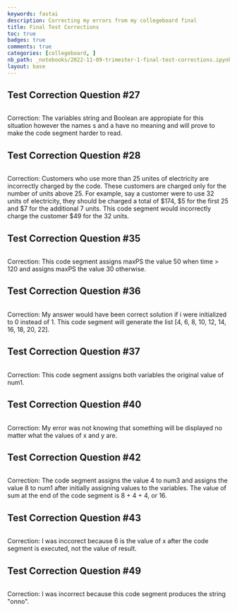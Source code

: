 ```yaml
---
keywords: fastai
description: Correcting my errors from my collegeboard final
title: Final Test Corrections
toc: true 
badges: true
comments: true
categories: [collegeboard, ]
nb_path: _notebooks/2022-11-09-trimester-1-final-test-corrections.ipynb
layout: base
---
```


<!--
#################################################
### THIS FILE WAS AUTOGENERATED! DO NOT EDIT! ###
#################################################
# file to edit: _notebooks/2022-11-09-trimester-1-final-test-corrections.ipynb
-->

<div class="container" id="notebook-container">
        
<div class="cell border-box-sizing text_cell rendered"><div class="inner_cell">
<div class="text_cell_render border-box-sizing rendered_html">
<h2 id="Test-Correction-Question-#27">Test Correction Question #27<a class="anchor-link" href="#Test-Correction-Question-#27"> </a></h2><p><img src="https://lh3.googleusercontent.com/RsSIijWxBAol9bH6xzRMCpCOvFsoJw6aY8lKN0A-ii2naMtB06xU_oz3PLbubfIBiFljcFmi8macQ-82ZPbRp2_MzNIJfSpwVssoCoDhC6TjuApMMgtKHxp1OiUPERU3CT34a2Qd8QHTAmf2o8CBAeZ9kCyRITNZNxcR96DhYXl19rRgqWha_H04T3tbQ0vCDygXcAvL5Geyh0l5dfeY5sSRSMVoTK_zq00gTzHFU5i28vo4WxWomKD2UPWyGfZFQWQXmiDTrqUVQbmpZTRmx8JfF_1xEnrjKDdH_ZZAZDLiofIj5pMn0gB2JFCov8XCVPLHViePGSyCBlg4b4gHRP1a2D8ZVBHXb8QQjvbnJRPnxfBu6ZCsumVSE6BXInkejRg8mZ0hVRFq9hB454V7mvUevGd-lWokDrs2cV3CAxKXEq1svU9pQkL2Z4RXAGheS0hkrdRuVw7s3eNUD34me7Gqw7dxEAdxEDE7oF6q24uOOrzSDiyhYhCbrcnXadwML_GgbFfvOgWnyNOfRzeW_AaNB0ZYOZekHhw_8ckfi713qp5zf_3dEBTRzMV9N4m4czD-VeNU_3wk9u7dhzSJMD61NCxJsY-hZGTi5ACEqP8P5gTonGPMzi4dMM4FI0vZaUX6cW89Hdnj8QLTnCrX8st1iIrziURmb0C7oJWL4FQlAh2_qQq_DBG4xqTStq9yr9C1_gtWtU-aml7JiN_WYmUSM8DTGdcs9uJIBFy-5TY-XBsL7X_qr6hLO30jDqIz8GuArbqwjeB-G_3glwZcJBKpx8CnxH3GAgHUmJsRPXYrayopQak17C89R7KtsLbS_As1_dSNukfVndvhSVsBEGCrIQNC4zdr9pCTrA4eYEqgpe_FJDLSLnwLrHdDPJl4x3etn-cJh4Z09GX1n5VZqZ8mUj5bMOHVD06cQMb9yG6jUS8i=w1944-h978-no?authuser=0" alt=""></p>
<p>Correction: The variables string and Boolean are appropiate for this situation however the names s and a have no meaning and will prove to make the code segment harder to read.</p>

</div>
</div>
</div>
<div class="cell border-box-sizing text_cell rendered"><div class="inner_cell">
<div class="text_cell_render border-box-sizing rendered_html">
<h2 id="Test-Correction-Question-#28">Test Correction Question #28<a class="anchor-link" href="#Test-Correction-Question-#28"> </a></h2><p><img src="https://lh3.googleusercontent.com/Vv63lvQQdayQJ8_-PVX5gOhZXCSgMszGcPodNrjjSCRYeqH2vA2AtaBEWfnSgPAiZ6nIvmOGJ-MCcHDX0ZGPjImNaRnVWYqbfLrvRWajkL8nudXXNJPL1YWQPDlKgVyCVf41G4bHaXFlkiW12h-2dHDqZV-l_OkooBw-F4so1Exs73AgfzXziOzH0sXo7CNGDOW7KOfli4HANpE0boIPoSuxPQhJQy87A5Juj8Vi_fOw1Ayzf53evRFU0edSM3lbBYdQbCCntIF6oNA7jUOUl-Aw5D8tsQvp-BoGJvBZW8ueEmxIPKWYe174yYVB8OUg2JZAeNOLIgDGBdnq71mN3v9WMTLKCKTJrg4AG6MfAb57gLSPq7PkuSUAOJGz9QcL8iS5NhQtHC1-DwA0fOiVSZ7CwuLwvBQ-Dj5oEjhfenYxZH2wOsgZSy2X4QtbEVy2WqQw78Nu557j76pGw6oobh29aJGj_XCgIgLofbn49EYmwjr0KfwnSKaL7o6CadQiluqXw20yuxxFbcnbiFV5FagM7axPj1yT4-XzuTN-N2jlnxXwaFziIMGRX2xp_m0uOmw71ggrIuX02zo2TvZhBRHdQc4mO0gW3s4Aq8Lwrp6QGIOBvuf_0GyR4URfU-DcZNiv-_96KxCZSVU26pWLN5SbYaOnTaqYCGFx0qeDBpmEgP0wmW3auFECJ8XsPa9YT9bLcyklCzvsEXrhLoKptsget4ugjwuaqcuvSbGTF5Q3YwGN5aCjAeJWy-1keVydspf-ui5MTQ5-f8wTyCc5MqL-jd6NiBi9b63BQ20W_3Y_q6JVd7FSlXL9AuQ4XPMQm5yZ_5ZZ04MWbsOFkYeMXV_toPl3PCIjK4iL8JnCjYye9zc3zNWGDVCeZMN2bwScy7ZWPv7XFF3VcAxN-NqwNzOkGMdeLRoYJhEYO6eEKeqjSGAT=w328-h413-no?authuser=0" alt=""></p>
<p>Correction: Customers who use more than 25 unites of electricity are incorrectly charged by the code. These customers are charged only for the number of units above 25. For example, say a customer were to use 32 units of electricity, they should be charged a total of $174, $5 for the first 25 and $7 for the additional 7 units. This code segment would incorrectly charge the customer $49 for the 32 units.</p>

</div>
</div>
</div>
<div class="cell border-box-sizing text_cell rendered"><div class="inner_cell">
<div class="text_cell_render border-box-sizing rendered_html">
<h2 id="Test-Correction-Question-#35">Test Correction Question #35<a class="anchor-link" href="#Test-Correction-Question-#35"> </a></h2><p><img src="https://lh3.googleusercontent.com/M9q6dEisZ_3l4-u8toLiL69pCE7t4KhSagqP422uE0hxbnZz69xYoGEX4iZtzd8gYp74oaaUakAMwEtKMBzGGJB5jnkA0aYOnhtXRdherCGxvAq3q78X83uAlO_Fumvq5--umtUaPFM5HcRhP0w_Be-PpTR2ZBcff40X3ivG6A10J6rHmBBnEwzO8TsSfY313OuZMA0dxECQ1E9pFdlpnrkOob1ip8mXBAXUjE9YZpMxzkoCvVI1_CnxkMwzLfcEAzHQZUKGr0EvtrnNGS9XqThnTJ0H4jJ1kAWIT7zRbh13EbFPPG6jt41UqTnqeMR3GSzX8PeKgYFIQMej3GvJ_oY7R4bzP6PGB0Ii10vnD-G0HPbLRaZdiClMl_cLvyOBuJWOTKpx6-6nLv2V-XsuytMvwMFfiun7r1r3tq6Xs8jiT8e7LcNXHOXUzHixSMddF1oJXAB-lU4CPVlITCbYmZhCL_xN6S7-XIYt3b1BkgCCNhHjc5U5PEC94desiVBQ73Dqf6qs7iH7i-pqWHb1E4IRNzs8WfChsNIUEytrjjIvWABNVVSpj_9Ki2hZOgR6klzfx6dTmpLP6bdIuOfecPuYXbFIsTkUTxaV9LZjZCgKPwJKHVwNhn_NuXtcXW2q3tyFuU6G169jK9fqovmnce1HxwX5YXISTv2qYDDdign09kF5LQtp9wlxE4IkSYuMGNcyQple9-oR9dPh6xdf_5MehwM5hx2F8CttYT20JPuqlxMvWdyvkP-3Ejy96_XT5YzTOlJmPp2ME86ZfYcjKgoi8nu4bBGvfRPu_SUJN03RFohItiU48Sp1CL01vKqUY4Qkv9vQTaH-uTMtgnU3DAj4eSqzUmqA4lzuLsxEzUntr5Ph7wN-494VmS1YmEJt2ir6hNPDAOvKf0AnrcJUA1iLOtKl8-UNCPvhD8Y1f5zHFxvO=w1056-h1478-no?authuser=0" alt=""></p>
<p>Correction: This code segment assigns maxPS the value 50 when time &gt; 120 and assigns maxPS the value 30 otherwise.</p>

</div>
</div>
</div>
<div class="cell border-box-sizing text_cell rendered"><div class="inner_cell">
<div class="text_cell_render border-box-sizing rendered_html">
<h2 id="Test-Correction-Question-#36">Test Correction Question #36<a class="anchor-link" href="#Test-Correction-Question-#36"> </a></h2><p><img src="https://lh3.googleusercontent.com/yAiAYJk0WciQuWg_KO53vqyb_9xYX9QzSLWNRnC36vBl_5cFnsAgnjWClp8gw7FCTN57RUoN51uSN3IubJ0Q5OTBZul4JpvU9wyvOTLIpO47M-Jd0v_s-83d8O0El6FX6blDdEwYS54iTgUZSZixbYoU0UJ6RskMfD9UCRUNTcOQBvChGkS0AOdxmxsovpLJNzs8IctTVEbhKoEekFADEFQ0sgBVxJvJyptOXxHNbmpZrTCbjVqNeCnnsgY12u2rZUc1LbVpKlMKlsv00Dc30R72YI8pFzbwHb1IVkX3i3oOud6mHO7rdYetcBKtbsMSt45XNM2PyPR1OM_kdauZ17N4KHLZFkaVwQaU9g3slQBNmqgcpNlde8YShg41KcGZyAEreM63ftcRaYvFwfhkhQzB0HbkHq_ACRhIr6aEOzGlneNxJp53uYYcpy_ddPLydXUHyC7p5287lg2NbzQ7KIPY0OSSTWsDKHHWvgKMHJu1Wsr0pWbNzX7ay3ukECKkvdwaG1GCBcW3Qf1l4z32nh4dYH5FigMHmb30GJ_XlDQEKbvL782uBSZXG4nX-Et4iis5jUqATOpj3351luca9aMMcxLK-sAv1G4KCNnsspfZugGD7rlyhdLcnCR0zEr3N65cIs-LxvdOtWxiVEne6XGE2Kl-ReOkRaq5aS10L9_Px8eNW-K7BhqadsHTPNfKImHhGUCwEJvERqCeGXBO5P7Y5zHXOjQyfNJQbw1mMgGOISkiFODoyH7WksyoNseOk2AZ80ccQwfD2e2ha1Dl5VEOnz1uEImYJSIEl-f3NuawEvkMA-xFKM-HHEWT_lk9LnQ_LaUXI_ABgoJo3vnb7Zm9jqUkk95mlL46f1hvMxofT2BB76FjMjtPKblUBRLZmwIPj5EN_gasznUsd4ymkNDfpjHGqH3XbUK8ED_36vr24YIk=w1056-h1350-no?authuser=0" alt=""></p>
<p>Correction: My answer would have been correct solution if i were initialized to 0 instead of 1. This code segment will generate the list [4, 6, 8, 10, 12, 14, 16, 18, 20, 22].</p>

</div>
</div>
</div>
<div class="cell border-box-sizing text_cell rendered"><div class="inner_cell">
<div class="text_cell_render border-box-sizing rendered_html">
<h2 id="Test-Correction-Question-#37">Test Correction Question #37<a class="anchor-link" href="#Test-Correction-Question-#37"> </a></h2><p><img src="https://lh3.googleusercontent.com/GxxVvmPx6b1xocRmEOOJ-9ZSjo0NJ0p7xg2KqMXfLcHaQPnlHPtji0elwazaTmi_o04Zl4s_vRcPi2B8GskqPZR2R-0mz04ElVqLlzmBz1s_ozvPukWwU93EC0hnRODVwlGrKhF9NaHrXQJvUqCqYhWMEYV4ImLh_Uujh0fTARrzEr002s_rVR2uyNqJSxfGpY5yJm1qbYF52NiLA5CwagMw01CWrZG5we_xqBTkLPwiSY3rlEcfnwUDbwU7nODO_wxout3KKfy2UMZKVycheRY02a6jRM7rL1AFMbt7zUlQwWie3l_L5HglCZ0dNLDeWKPgSulP9lmuwUpERkk1j7V9vMNFs1RSY4V_nagd1xWeYdVPvIyeMeQHqpsTLWVVoFRa6l061u5PQczPJwBXUi_b6yYcyE9nsbWhM6Wpz6LJ9NDurilw8MuMPLsep_8gVg4HJm3zB-TXFrYjTiSSG-vUXd4HxpbkeIJXsMDa83FWX_PDwA02JdZ2cIRNOY6P3Pt_mv-Nv7LyiAN--JNtLNHT_H7QyQ_gUCZfheFFCkdBmtGcg3hEgthCFIRF0zOWsjGcHHAF1suCk2a1iQlc6d1o5q8elSEAwucE7imTsmcTofeLOyx-hPhHSFmWR6A5cdj5yMT9k9Vw6EfWebTxY5qk_maKLwAtRE9GX3tJkoLgiAFVK4bqjUmuPDuXtfGsDw259uER63deX3aDBvixSzG_TGOfrRV1O4rnFIT1OhiqbusgK_Rzvy1fB0vN_I0mAmIsNlVDNJfEdampzkaEm44S6KEefHC10wSU7kLYDAqCQnPEIj6guS8wF7Spk0MCYwv-OyKDTKzBpulS2JpDte8JIzApiv6OTR4dVT1SFqqi8OnPcKNyZvsdqD8MJIY9HeD5tJukEbjPGkH62R9wBf0Adhwi0hbMLWMX8dDzlP4UvmN3=w1056-h1118-no?authuser=0" alt=""></p>
<p>Correction: This code segment assigns both variables the original value of num1.</p>

</div>
</div>
</div>
<div class="cell border-box-sizing text_cell rendered"><div class="inner_cell">
<div class="text_cell_render border-box-sizing rendered_html">
<h2 id="Test-Correction-Question-#40">Test Correction Question #40<a class="anchor-link" href="#Test-Correction-Question-#40"> </a></h2><p><img src="https://lh3.googleusercontent.com/1bhBqJsh2cLLKdcACDzrBXv4c-wPQndQY0V5GyjAd5lC2EWZD1fg7w627RjppJh2ZhmKqoswcUp_6nSIMSNc3YEuCmdTXpIa8ffNTH2rhNjVp_rEufqUcRpk0wEJNgT2FGhq1KBRsexF7HtchpD82L53a6Jd_AMwegzduY_ufGsvbvpHgeRJfPN_LixIvdpxRCHssHS1eBn4Xa_L-krclP7-Z-wd_1TirjbiN9A-5I3en_Dw7eFfMyuMUEG3aVzV1Rek7p6jqqjkNg2Ywt-F-e2n_ruzctpf1x5PjJjxh6ej5-vBwPXn4_HZG_YJeSxdeJ4Y3mSarxsPGjEuD63dGYVgGPOzUcQOIXerswHTjnVxjFcUmd4IC6pToNdRVMhOcIohHJoa883OXosLXwv4SwmgxFEx4Rz3uLecOlCMNwSBRPdDhaDqxsGZMz6kUWzDq5YN2CAGLGDtpFPW_8oyivitSvPsY_NTfn2orR-Sw_njjfU_e7BxtnvxhFzMfB1OrR0QsDgDZIjIv0MeEmbCXXHE0vxQ-OaOKd4_xjJcfnKaGogkTAW2YdiubsrkfUVzcZa9oYEQIKdFJOd6TPeKISLgZ_nDnTQ0lcu2mmO9NrHS_cRtSu7kTwZ3oMZwbPGHg0yV8cq7hb2LSTnNM1vzcvxTHRZ6GWzL9NvnUvgRi9u0Q0jhOnDIgzwLcVMstJVD9kiLiGqXWW1CZqxdD4HqZqkM53MESxXSSCj-Pm3KbusmPivHMUjvzT5DtqYBrZjYVz5O0-a1mVAOn4Yj4y29eUoiCyN5gtSO8FxzKQotnUAeY8U0iTm0Kgzma028wCdD8HBnlYWVBP3Gd_5zr5BwOtgtfCa7mPxKF6lQbbyLeUyt5lhsxUxHpreDLDO2eugOggG_eXAQCPTjRcUiHl70gyk5BzBPmsE56LJWb6dB6VrXN7pr=w1056-h1428-no?authuser=0" alt=""></p>
<p>Correction: My error was not knowing that something will be displayed no matter what the values of x and y are.</p>

</div>
</div>
</div>
<div class="cell border-box-sizing text_cell rendered"><div class="inner_cell">
<div class="text_cell_render border-box-sizing rendered_html">
<h2 id="Test-Correction-Question-#42">Test Correction Question #42<a class="anchor-link" href="#Test-Correction-Question-#42"> </a></h2><p><img src="https://lh3.googleusercontent.com/Bikc3TLEqQCvBnDmTxJkivhVvQvp2_E-n34CC2uN96-ZX7lmLR4QH_cNTCJPp9aj5ZE4kB9NyN2KFE-yRdMzna_jP7hInGdN4REyoJwwVkxTce-wSsCyuzV0mwg4kIABpxWxHiG3NZoxfKF0_arRvCjVZQahtKK29vTszPYAC37NwuLMIUmEosWiPq_eIDCS3C8w3AzGgdLpkHzBQlDr9K0FrRb0OvVg-oAyJ0GJE4x7jQMbH76Y4VHQWaxbe3leMwl0eZrQHV9yjKS5g10RyF7cQon-_HDCckw3fx8gT8XycFI-RFsN9v5JFl5qCuzc-FRwNvv_d5IRtsjRSeW7YbOLu8GvRDNS50MNI5eQLnEgIGChxKWlWjVRidjCXkmaid78Dne_6WIgSz229KTieD9KvGKfoVnIbaWVAOavfDLj8JEwfsIGtzWkZtA5lxlR0nRwfX1Uc6MLtVfutHlvRoATERGc5EvJPKDQyVnNcPUJ_Mh3mquyD34TumRb8ERFcZeeIkmfKzbjDdstNu8R3kO90ptPYHUOCOYT0_8iAj7lM1sD8RPls8TFM2gES-518r978YK2zw52bEDTHKSwVQ-F3Aw6oxOLuqjSIvA9e__blWsbllwQrKuygBd-Wa6RHKC-4eyVlswzlZFQfh2bL_JCsaM1ZTEdXXcpYwcmpXr19RQQFM9dJ_ZZVYj-CC3gVdRhMXz3CwnWR2rSCUTpdtCvxJkpuk5Pf495TfJhZRoVIlYgfvnMbsBU_qJeeH_QlZyWiuDOnPuQrttqRHOzM4oQlY_e0hmSqle3tAoZKMUNB2D7gaCGL_H-glW-wExv_U9yvfXW61k1W_Qev_WS658Z40AZAxZlAKdKtDzkkuNYkM1HRV6IMrXWhLyAHxJtWiZ_we4fZ6_ZNB5swkTQUjNoVnUIlkJJaYJnKtug8Y-rgklA=w328-h350-no?authuser=0" alt=""></p>
<p>Correction: The code segment assigns the value 4 to num3 and assigns the value 8 to num1 after initially assigning values to the variables. The value of sum at the end of the code segment is 8 + 4 + 4, or 16.</p>

</div>
</div>
</div>
<div class="cell border-box-sizing text_cell rendered"><div class="inner_cell">
<div class="text_cell_render border-box-sizing rendered_html">
<h2 id="Test-Correction-Question-#43">Test Correction Question #43<a class="anchor-link" href="#Test-Correction-Question-#43"> </a></h2><p><img src="https://lh3.googleusercontent.com/kHpn7G3MsR9YhLbuFCQUSKQwK3INL0JB1kWRwt6lokI9V99YT_knYQM3SIuewt0ATSZiglPwTmqBvV8lhi-EPJfDrFjKUaV0A_jGr5TmZ6GrTJJUu4KxEIqebAlXioR-PXdeV8EaI34jHs33Foo8Z7GWRuj2txvze0Qq7PXRnybbAoVfjCzsxVisxB85WR-1mQkNUkK830uvR09T84V3liNrH4l3EpaHBXK9MVUi4jUf9hOXhBerNHpoeXnzsfLfFOuIYmx2b9BfOP9vLQgDcdLUk0phH0c-tmtKITI4JWJBj1pRUhDvgymblXWMcr2DgqGVY722MPnWD9vCxWekT7WW232Mn6FBsGBh0j4oKDcAZ5RJaSCj45JBFeBJxKg8RNj4UNwkhvgA1vSa-_Q9buo319pASXUcnyDnKk9Cr22RAEAaxH-h8YAbGlFAafckzMjZryqgrSOQCQ-6itUqrO1k7jB34N55YnorcC9YVam7_sIs77yo4tuaO_sOqmNtqx6i3nFDxadPLMToYCLqhDlPCB4Bj5GvvG9ITk0trjN3VlbiDGHolM2M4zP70Ej2uKqz-NRXiCU8YUnPoNSDeffIGSCJzmAhUvNUEXbzwO_lCQ6XwvbCxlCnz4HFkeHlWZP2LxZcbAFOrcmGAZ9YtZn1GDpjrb15KRb9FReNfQhHcW0Gjqdvmj-NxMJWLGuH6Qg2fjlvtFBZ8UxL0oJs4ZMSnYfOIMxxZzhEWtM-LojvU1KFurUacf_gQbuU-jRQCt3Q55W_hXGz_OICm_mMuSY634VWEPG4lc9XcyGUCI6JfDEHLcH5bpkjqZp-kQrCeYu1qV_P1daSgkcupp1aTeW9XtUrAiFZPCWIb4Cd1oasSqjqJ2afGekRJFgBKKBagz25iYBDXxRZ7Q8oVh8VfgtbLlzSqOT2anqyex8mJWRVjzs3=w1338-h1304-no?authuser=0" alt=""></p>
<p>Correction: I was inccorect because 6 is the value of x after the code segment is executed, not the value of result.</p>

</div>
</div>
</div>
<div class="cell border-box-sizing text_cell rendered"><div class="inner_cell">
<div class="text_cell_render border-box-sizing rendered_html">
<h2 id="Test-Correction-Question-#49">Test Correction Question #49<a class="anchor-link" href="#Test-Correction-Question-#49"> </a></h2><p><img src="https://lh3.googleusercontent.com/0AFS_pXpnXOjLkYtlEIA6JHnkRWqrFx5o5drFkbxwMr7bmmGrCPc5j12whpkv5RGMmGXOn1cuDz7LPNnyCF33fqI3DDkNtAc1vQl9mKBcDet_PoFMvHoO57em9OcpWY9L1-bebDJd9ps1ygLPSDwGuS0QgWcbTZP67GlAaU4I-Pg_OwZLZqZEMASO_Fvk3dqFbuRU_DrxTZCJPINHNm3VpuKGs2XUqEGW9zCu4ASs1sOC0j1Zu-YmpfJYgcX59DiUw9tZbJme9AQxnVA-kyJfL3_1JIFYMOcBmiSir9TCpqsKXODxeZyMhGZHk7vYkzDRBxA6yWMf7QsEPOxnv_aY_75RHyjOKhXkqRFCZsSxciW59lsKWqT4MqrqwMDjcDeYG9OymfuOIFnUcxiFrE7HhbIFnpjwDJ0dua9RWAHCJAGX0lCjaJgfWXbC-OzJ5NQraF-qa_OJG5r8KjQwMONXBJEGkgTIjSisMbr6r04SMRvV0xAD2JHPsI0fDJ0pb0Bf9zlIqAjvQckydZAHtsODnOU8zRhCZsWS4Lmo_iXb8OeOZ5JIBoOOtN0TC0kxzK6JAYqDrmYa_UEmBFEhPF18kqtQeOnf6420ZmmLnZ9hTPNbn0RIFAIzoWOIB-Fj6-Y99YOZGnHQ5g_MZc3REpYDf7KOsyp-F5nG2qG5m0UpH2WOILFdadiDp8bn79UjeEhTTRTFQLaJMoBGUe8DlT0Gplfb3LfMFp8Zm1cTn1ik9t20PD3kmvcXibbK8ZvEVh9xa_ZV0pl0Nyv1bNZS57xcm8QRmPHdtmLh418KYdJuwNfobdRR9nRyL6nygc_f6TkmljIPUdg9f7VE1hJL88fXNqN-RD4QwoVvDia4qgi0Woq-UTw6wy__RWFYJ29mEzyrtPDh4hGWWT79FFucuPSou-JVC_BVB5KhM_tGDi-o61E1KPY=w327-h323-no?authuser=0" alt=""></p>
<p>Correction: I was incorrect because this code segment produces the string "onno".</p>

</div>
</div>
</div>
</div>
 

